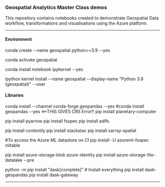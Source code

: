 ### Geospatial Analytics Master Class demos

This repository contains notebooks created to demonstrate Geospatial Data workflow, transformations and visualisations using the Azure platform.

---------

#### Environment
conda create --name geospatial python==3.9 --yes

conda activate geospatial

conda install notebook ipykernel --yes

ipython kernel install --name geospatial --display-name "Python 3.9 (geospatial)" --user

#### Libraries
conda install --channel conda-forge geopandas --yes
#conda install geopandas --yes <==THIS GIVES CRS Error!!
pip install planetary-computer

pip install pyarrow
pip install fsspec
pip install adlfs

pip install contextily
pip install stackstac
pip install xarray-spatial

#To access the Azure ML datastore on CI
pip install -U azureml-fsspec mltable

pip install azure-storage-blob azure-identity
pip install azure-storage-file-datalake --pre

python -m pip install "dask[complete]"    # Install everything
pip install dask-geopandas
pip install dask-gateway

---------